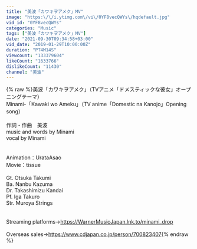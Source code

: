 ```yaml
---
title: "美波「カワキヲアメク」MV"
image: "https:\/\/i.ytimg.com\/vi\/0YF8vecQWYs\/hqdefault.jpg"
vid_id: "0YF8vecQWYs"
categories: "Music"
tags: ["美波「カワキヲアメク」MV"]
date: "2021-09-30T09:34:58+03:00"
vid_date: "2019-01-29T10:00:00Z"
duration: "PT4M14S"
viewcount: "133379604"
likeCount: "1633766"
dislikeCount: "11430"
channel: "美波"
---
```

{% raw %}美波「カワキヲアメク」（TVアニメ「ドメスティックな彼女」オープニングテーマ）<br />Minami-「Kawaki wo Ameku」（TV anime「Domestic na Kanojo」Opening song）<br /><br />作詞・作曲　美波<br />music and words by Minami<br />vocal by Minami<br /><br /><br />Animation：UrataAsao<br />Movie：tissue<br /><br />Gt. Otsuka Takumi<br />Ba. Nanbu Kazuma<br />Dr. Takashimizu Kandai<br />Pf. Iga Takuro<br />Str. Muroya Strings<br /><br /><br />Streaming platforms→<a rel="nofollow" target="blank" href="https://WarnerMusicJapan.lnk.to/minami_drop">https://WarnerMusicJapan.lnk.to/minami_drop</a><br /><br />Overseas sales→<a rel="nofollow" target="blank" href="https://www.cdjapan.co.jp/person/700823407">https://www.cdjapan.co.jp/person/700823407</a>{% endraw %}
